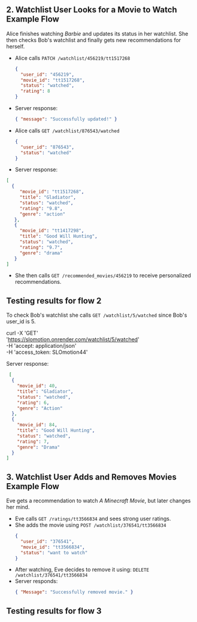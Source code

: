 ## 2. Watchlist User Looks for a Movie to Watch Example Flow
Alice finishes watching *Barbie* and updates its status in her watchlist. She then checks Bob's watchlist and finally gets new recommendations for herself.

- Alice calls `PATCH /watchlist/456219/tt1517268`
  ```json
  {
    "user_id": "456219",
    "movie_id": "tt1517268",
    "status": "watched",
    "rating": 8
  }
  ```
- Server response:
  ```json
  { "message": "Successfully updated!" }
  ```
- Alice calls `GET /watchlist/876543/watched`
  ```json
  {
    "user_id": "876543",
    "status": "watched"
  }
  ```
- Server response:
 ```json
 [
   {
      "movie_id": "tt1517268",
      "title": "Gladiator",
      "status": "watched",
      "rating": "9.8",
      "genre": "action"
    },
    {
      "movie_id": "tt1417298",
      "title": "Good Will Hunting",
      "status": "watched",
      "rating": "9.7",
      "genre": "drama"
    }
 ]
``` 
- She then calls `GET /recommended_movies/456219` to receive personalized recommendations.

## Testing results for flow 2

To check Bob's watchlist she calls `GET /watchlist/5/watched` since Bob's user_id is 5.

curl -X 'GET' \
  'https://slomotion.onrender.com/watchlist/5/watched' \
  -H 'accept: application/json' \
  -H 'access_token: SLOmotion44'

Server response:
```json
 [
  {
    "movie_id": 40,
    "title": "Gladiator",
    "status": "watched",
    "rating": 6,
    "genre": "Action"
  },
  {
    "movie_id": 84,
    "title": "Good Will Hunting",
    "status": "watched",
    "rating": 7,
    "genre": "Drama"
  }
]
```

## 3. Watchlist User Adds and Removes Movies Example Flow
Eve gets a recommendation to watch *A Minecraft Movie*, but later changes her mind.

- Eve calls `GET /ratings/tt3566834` and sees strong user ratings.
- She adds the movie using `POST /watchlist/376541/tt3566834`
  ```json
  {
    "user_id": "376541",
    "movie_id": "tt3566834",
    "status": "want to watch"
  }
  ```
- After watching, Eve decides to remove it using:
  `DELETE /watchlist/376541/tt3566834`
- Server responds:
  ```json
  { "Message": "Successfully removed movie." }
  ```

## Testing results for flow 3
